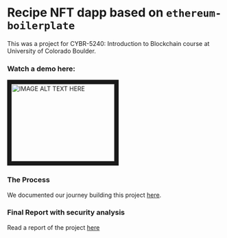 # Recipe NFT dapp based on `ethereum-boilerplate`

This was a project for CYBR-5240: Introduction to Blockchain course at University of Colorado Boulder.

### Watch a demo here:
<a href="https://share.vidyard.com/watch/fcZG5tBD4z58a5rJv9hrj8" target="_blank"><img src="https://user-images.githubusercontent.com/5427601/208492015-b9b0ecba-1e5c-4259-bc7b-708531190b7f.png" 
alt="IMAGE ALT TEXT HERE" width="240" height="180" border="10" /></a>

### The Process
We documented our journey building this project [here](https://docs.google.com/document/d/1TXKpPXrr3O8VxK2lu8ShJ7qPpHpcrfw3vwPxKZl_930/edit?usp=sharing).

### Final Report with security analysis
Read a report of the project [here](https://docs.google.com/document/d/16YLXR-nuH4bYCW5WBdjcu7UH8ZHRhN6M_yfVjnwaUes/edit?usp=sharing)
